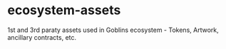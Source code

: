 # ecosystem-assets
1st and 3rd paraty assets used in Goblins ecosystem - Tokens, Artwork, ancillary contracts, etc.
